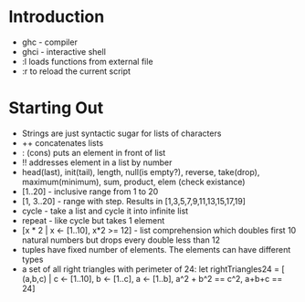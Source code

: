 Introduction
============
- ghc - compiler
- ghci - interactive shell
- :l <scriptname> loads functions from external file
- :r to reload the current script

Starting Out
============
- Strings are just syntactic sugar for lists of characters
- ++ concatenates lists
- : (cons) puts an element in front of list
- !! addresses element in a list by number
- head(last), init(tail), length, null(is empty?), reverse, take(drop), maximum(minimum), sum, product, elem (check existance)
- [1..20] - inclusive range from 1 to 20
- [1, 3..20] - range with step. Results in [1,3,5,7,9,11,13,15,17,19]
- cycle - take a list and cycle it into infinite list
- repeat - like cycle but takes 1 element
- [x * 2 | x <- [1..10], x*2 >= 12] - list comprehension which doubles first 10 natural numbers but drops every double less than 12
- tuples have fixed number of elements. The elements can have different types
- a set of all right triangles with perimeter of 24:
  let rightTriangles24 = [ (a,b,c) | c <- [1..10], b <- [1..c], a <- [1..b], a^2 + b^2 == c^2, a+b+c == 24]
